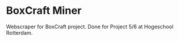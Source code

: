 BoxCraft Miner
=============

Webscraper for BoxCraft project. Done for Project 5/6 at Hogeschool Rotterdam.
